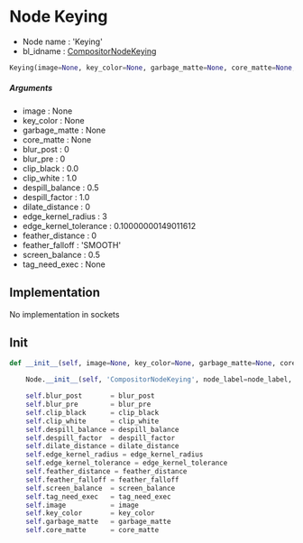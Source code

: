 # Node Keying

- Node name : 'Keying'
- bl_idname : [CompositorNodeKeying](https://docs.blender.org/api/current/bpy.types.CompositorNodeKeying.html)


``` python
Keying(image=None, key_color=None, garbage_matte=None, core_matte=None, blur_post=0, blur_pre=0, clip_black=0.0, clip_white=1.0, despill_balance=0.5, despill_factor=1.0, dilate_distance=0, edge_kernel_radius=3, edge_kernel_tolerance=0.10000000149011612, feather_distance=0, feather_falloff='SMOOTH', screen_balance=0.5, tag_need_exec=None, node_label=None, node_color=None, **kwargs)
```
##### Arguments

- image : None
- key_color : None
- garbage_matte : None
- core_matte : None
- blur_post : 0
- blur_pre : 0
- clip_black : 0.0
- clip_white : 1.0
- despill_balance : 0.5
- despill_factor : 1.0
- dilate_distance : 0
- edge_kernel_radius : 3
- edge_kernel_tolerance : 0.10000000149011612
- feather_distance : 0
- feather_falloff : 'SMOOTH'
- screen_balance : 0.5
- tag_need_exec : None

## Implementation

No implementation in sockets

## Init

``` python
def __init__(self, image=None, key_color=None, garbage_matte=None, core_matte=None, blur_post=0, blur_pre=0, clip_black=0.0, clip_white=1.0, despill_balance=0.5, despill_factor=1.0, dilate_distance=0, edge_kernel_radius=3, edge_kernel_tolerance=0.10000000149011612, feather_distance=0, feather_falloff='SMOOTH', screen_balance=0.5, tag_need_exec=None, node_label=None, node_color=None, **kwargs):

    Node.__init__(self, 'CompositorNodeKeying', node_label=node_label, node_color=node_color, **kwargs)

    self.blur_post       = blur_post
    self.blur_pre        = blur_pre
    self.clip_black      = clip_black
    self.clip_white      = clip_white
    self.despill_balance = despill_balance
    self.despill_factor  = despill_factor
    self.dilate_distance = dilate_distance
    self.edge_kernel_radius = edge_kernel_radius
    self.edge_kernel_tolerance = edge_kernel_tolerance
    self.feather_distance = feather_distance
    self.feather_falloff = feather_falloff
    self.screen_balance  = screen_balance
    self.tag_need_exec   = tag_need_exec
    self.image           = image
    self.key_color       = key_color
    self.garbage_matte   = garbage_matte
    self.core_matte      = core_matte
```
